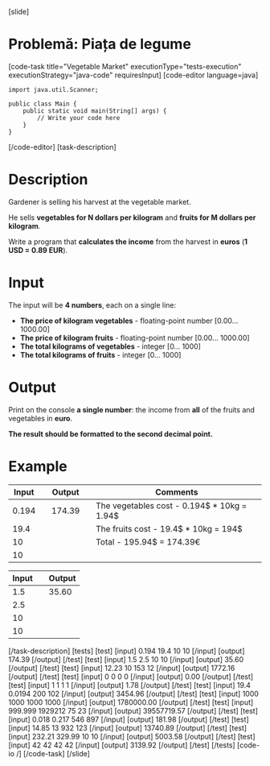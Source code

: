 [slide]
# Problemă: Piața de legume
[code-task title="Vegetable Market" executionType="tests-execution" executionStrategy="java-code" requiresInput]
[code-editor language=java]
```
import java.util.Scanner;

public class Main {
    public static void main(String[] args) {
        // Write your code here
    }
}
```
[/code-editor]
[task-description]
# Description
Gardener is selling his harvest at the vegetable market. 

He sells **vegetables for N dollars per kilogram** and **fruits for M dollars per kilogram**. 

Write a program that **calculates the income** from the harvest in **euros** (**1 USD = 0.89 EUR**).

# Input
The input will be **4 numbers**, each on a single line:
- **The price of kilogram vegetables** - floating-point number [0.00… 1000.00]
- **The price of kilogram fruits** - floating-point number [0.00… 1000.00]
- **The total kilograms of vegetables** - integer [0… 1000]
- **The total kilograms of fruits** - integer [0… 1000]

# Output
Print on the console **a single number**: the income from **all** of the fruits and vegetables in **euro**.

**The result should be formatted to the second decimal point.**

# Example

| **Input** | | **Output** | | **Comments** |
| --- | --- | --- | --- | --- |
| 0.194 | | 174.39 | | The vegetables cost - 0.194$ \* 10kg = 1.94$ |
| 19.4 | | | | The fruits cost - 19.4$ \* 10kg  = 194$ |
| 10 | | | | Total - 195.94$ = 174.39€ |
| 10 | | | | |

| **Input** | | **Output** |
| --- | --- | --- |
| 1.5 | | 35.60 |
| 2.5 | | |
| 10 | | | 
| 10 | | | 
[/task-description]
[tests]
[test]
[input]
0.194
19.4
10
10
[/input]
[output]
174.39
[/output]
[/test]
[test]
[input]
1.5
2.5
10
10
[/input]
[output]
35.60
[/output]
[/test]
[test]
[input]
12.23
10
153
12
[/input]
[output]
1772.16
[/output]
[/test]
[test]
[input]
0
0
0
0
[/input]
[output]
0.00
[/output]
[/test]
[test]
[input]
1
1
1
1
[/input]
[output]
1.78
[/output]
[/test]
[test]
[input]
19.4
0.0194
200
102
[/input]
[output]
3454.96
[/output]
[/test]
[test]
[input]
1000
1000
1000
1000
[/input]
[output]
1780000.00
[/output]
[/test]
[test]
[input]
999.999
1929212
75
23
[/input]
[output]
39557719.57
[/output]
[/test]
[test]
[input]
0.018
0.217
546
897
[/input]
[output]
181.98
[/output]
[/test]
[test]
[input]
14.85
13
932
123
[/input]
[output]
13740.89
[/output]
[/test]
[test]
[input]
232.21
329.99
10
10
[/input]
[output]
5003.58
[/output]
[/test]
[test]
[input]
42
42
42
42
[/input]
[output]
3139.92
[/output]
[/test]
[/tests]
[code-io /]
[/code-task]
[/slide]